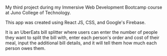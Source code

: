 My third project during my Immersive Web Development Bootcamp course at Juno College of Technology.

This app was created using React JS, CSS, and Google's Firebase.

It is an UberEats bill splitter where users can enter the number of people they want to split the bill with, enter each person's order and cost of their meal, input the additional bill details, and it will tell them how much each person owes them. 
